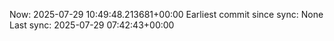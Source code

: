 Now: 2025-07-29 10:49:48.213681+00:00 Earliest commit since sync: None Last sync: 2025-07-29 07:42:43+00:00
